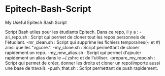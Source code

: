 # Epitech-Bash-Script
My Useful Epitech Bash Script

Script Bash utiles pour les étudiants Epitech.
Dans ce repo, il y a :
    -all_repo.sh : Script qui permet de cloner tout les repos personnels de l'étudiant.
    -mr_clean.sh : Script qui supprime les fichiers temporaires(~ et #) ainsi que les "vgcore.".
    -my_clone.sh : Script permettant de cloner rapidement un repo.
    -my_new_alias.sh : Script qui permet d'ajouter rapidement un alias dans le ~/.zshrc et de l'utiliser.
    -prepare_my_repo.sh : Script qui permet de créer, donner les droits et cloner un repo(importe aussi une base de travail).
    -push_that.sh : Script permettant de push rapidement.
